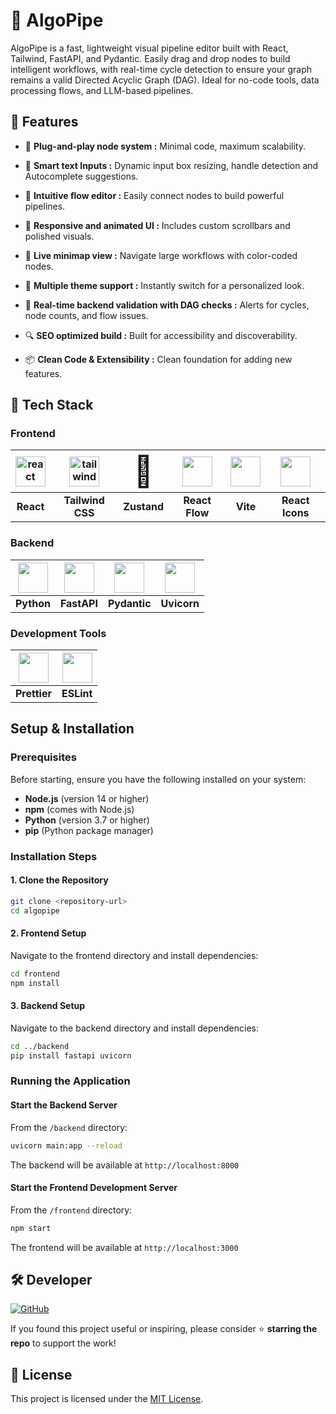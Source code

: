 # 🧩 AlgoPipe

AlgoPipe is a fast, lightweight visual pipeline editor built with React, Tailwind, FastAPI, and Pydantic. Easily drag and drop nodes to build intelligent workflows, with real-time cycle detection to ensure your graph remains a valid Directed Acyclic Graph (DAG). Ideal for no-code tools, data processing flows, and LLM-based pipelines.

## 🚀 Features

- 🔩 **Plug-and-play node system :** Minimal code, maximum scalability.

- 📝 **Smart text Inputs :** Dynamic input box resizing, handle detection and Autocomplete suggestions.

- 🎯 **Intuitive flow editor :** Easily connect nodes to build powerful pipelines.

- 🎨 **Responsive and animated UI :** Includes custom scrollbars and polished visuals.

- 🧭 **Live minimap view :** Navigate large workflows with color-coded nodes.

- 🌈 **Multiple theme support :** Instantly switch for a personalized look.

- 📡 **Real-time backend validation with DAG checks :** Alerts for cycles, node counts, and flow issues.

- 🔍 **SEO optimized build :** Built for accessibility and discoverability.

- 📦 **Clean Code & Extensibility :** Clean foundation for adding new features.

## 🧰 Tech Stack

### Frontend

| <img src="https://cdn.jsdelivr.net/gh/devicons/devicon/icons/react/react-original.svg" width="48" height="48" alt="react"> | <img src="https://cdn.jsdelivr.net/gh/devicons/devicon/icons/tailwindcss/tailwindcss-original.svg" width="48" height="48" alt="tailwind"> | <span style="font-size: 48px;">🐻</span> | <img src="https://reactflow.dev/img/logo.svg" width="48" height="48"> | <img src="https://cdn.jsdelivr.net/gh/devicons/devicon/icons/vitejs/vitejs-original.svg" width="48" height="48"> | <img src="https://raw.githubusercontent.com/react-icons/react-icons/master/react-icons.svg" width="48" height="48"> |
|:---:|:---:|:---:|:---:|:---:|:---:|
| **React** | **Tailwind CSS** | **Zustand** | **React Flow** | **Vite** | **React Icons** |

### Backend

| <img src="https://cdn.jsdelivr.net/gh/devicons/devicon/icons/python/python-original.svg" width="48" height="48"> | <img src="https://fastapi.tiangolo.com/img/logo-margin/logo-teal.png" height="48"> | <img src="https://docs.pydantic.dev/latest/logo-white.svg" width="48" height="48"> | <img src="https://www.uvicorn.org/uvicorn.png" width="48" height="48"> |
|:---:|:---:|:---:|:---:|
| **Python** | **FastAPI** | **Pydantic** | **Uvicorn** |

### Development Tools

| <img src="https://prettier.io/icon.png" width="48" height="48"> | <img src="https://cdn.jsdelivr.net/gh/devicons/devicon/icons/eslint/eslint-original.svg" width="48" height="48"> |
|:---:|:---:|
| **Prettier** | **ESLint** |


## Setup & Installation

### Prerequisites

Before starting, ensure you have the following installed on your system:

- **Node.js** (version 14 or higher)
- **npm** (comes with Node.js)
- **Python** (version 3.7 or higher)
- **pip** (Python package manager)

### Installation Steps

#### 1. Clone the Repository

```bash
git clone <repository-url>
cd algopipe
```

#### 2. Frontend Setup

Navigate to the frontend directory and install dependencies:

```bash
cd frontend
npm install
```

#### 3. Backend Setup

Navigate to the backend directory and install dependencies:

```bash
cd ../backend
pip install fastapi uvicorn
```

### Running the Application

#### Start the Backend Server

From the `/backend` directory:

```bash
uvicorn main:app --reload
```

The backend will be available at `http://localhost:8000`

#### Start the Frontend Development Server

From the `/frontend` directory:

```bash
npm start
```

The frontend will be available at `http://localhost:3000`

## 🛠 Developer

[![GitHub](https://img.shields.io/badge/GitHub-thesakshijaiswal-181717?style=for-the-badge&logo=github)](https://github.com/thesakshijaiswal)

If you found this project useful or inspiring, please consider ⭐️ **starring the repo** to support the work!

## 📄 License

This project is licensed under the [MIT License](LICENSE).
